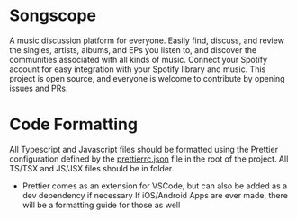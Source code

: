# Songscope
A music discussion platform for everyone.
Easily find, discuss, and review the singles, artists, albums, and EPs you listen to, and discover the communities associated with all kinds of music.
Connect your Spotify account for easy integration with your Spotify library and music.
This project is open source, and everyone is welcome to contribute by opening issues and PRs.

# Code Formatting
All Typescript and Javascript files should be formatted using the Prettier configuration defined by the [prettierrc.json](./songscope_web/prettierrc.json) file in the root of the project. All TS/TSX and JS/JSX files should be in folder.
* Prettier comes as an extension for VSCode, but can also be added as a dev dependency if necessary
If iOS/Android Apps are ever made, there will be a formatting guide for those as well

